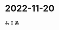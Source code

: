 # 2022-11-20

共 0 条

<!-- BEGIN WEIBO -->
<!-- 最后更新时间 Sun Nov 20 2022 16:18:56 GMT+0800 (China Standard Time) -->

<!-- END WEIBO -->
